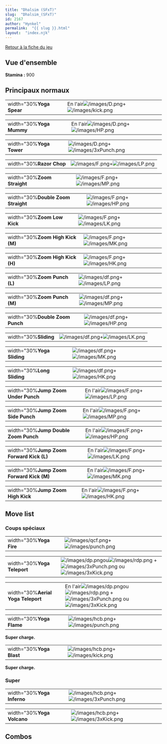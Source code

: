 ```yaml
---
title: "Dhalsim (SFxT)"
slug:  "Dhalsim_(SFxT)"
id: 2167
author: "Hynkel"
permalink:  "{{ slug }}.html"
layout:  "index.njk"
---
```


[Retour à la fiche du jeu](Street_Fighter_x_Tekken "wikilink")

## Vue d'ensemble

**Stamina :** 900

## Principaux normaux

|                          |                                                                                     |
|--------------------------|-------------------------------------------------------------------------------------|
| width="30%**Yoga Spear** | En l'air![](/images/D.png "/images/D.png")+![](/images/kick.png "/images/kick.png") |

|                          |                                                                                 |
|--------------------------|---------------------------------------------------------------------------------|
| width="30%**Yoga Mummy** | En l'air![](/images/D.png "/images/D.png")+![](/images/HP.png "/images/HP.png") |

|                          |                                                                                   |
|--------------------------|-----------------------------------------------------------------------------------|
| width="30%**Yoga Tower** | ![](/images/D.png "/images/D.png")+![](/images/3xPunch.png "/images/3xPunch.png") |

|                          |                                                                         |
|--------------------------|-------------------------------------------------------------------------|
| width="30%**Razor Chop** | ![](/images/F.png "/images/F.png")+![](/images/LP.png "/images/LP.png") |

|                             |                                                                         |
|-----------------------------|-------------------------------------------------------------------------|
| width="30%**Zoom Straight** | ![](/images/F.png "/images/F.png")+![](/images/MP.png "/images/MP.png") |

|                                    |                                                                         |
|------------------------------------|-------------------------------------------------------------------------|
| width="30%**Double Zoom Straight** | ![](/images/F.png "/images/F.png")+![](/images/HP.png "/images/HP.png") |

|                             |                                                                         |
|-----------------------------|-------------------------------------------------------------------------|
| width="30%**Zoom Low Kick** | ![](/images/F.png "/images/F.png")+![](/images/LK.png "/images/LK.png") |

|                                  |                                                                         |
|----------------------------------|-------------------------------------------------------------------------|
| width="30%**Zoom High Kick (M)** | ![](/images/F.png "/images/F.png")+![](/images/MK.png "/images/MK.png") |

|                                  |                                                                         |
|----------------------------------|-------------------------------------------------------------------------|
| width="30%**Zoom High Kick (H)** | ![](/images/F.png "/images/F.png")+![](/images/HK.png "/images/HK.png") |

|                              |                                                                           |
|------------------------------|---------------------------------------------------------------------------|
| width="30%**Zoom Punch (L)** | ![](/images/df.png "/images/df.png")+![](/images/LP.png "/images/LP.png") |

|                              |                                                                           |
|------------------------------|---------------------------------------------------------------------------|
| width="30%**Zoom Punch (M)** | ![](/images/df.png "/images/df.png")+![](/images/MP.png "/images/MP.png") |

|                                 |                                                                           |
|---------------------------------|---------------------------------------------------------------------------|
| width="30%**Double Zoom Punch** | ![](/images/df.png "/images/df.png")+![](/images/HP.png "/images/HP.png") |

|                       |                                                                           |
|-----------------------|---------------------------------------------------------------------------|
| width="30%**Sliding** | ![](/images/df.png "/images/df.png")+![](/images/LK.png "/images/LK.png") |

|                            |                                                                           |
|----------------------------|---------------------------------------------------------------------------|
| width="30%**Yoga Sliding** | ![](/images/df.png "/images/df.png")+![](/images/MK.png "/images/MK.png") |

|                            |                                                                           |
|----------------------------|---------------------------------------------------------------------------|
| width="30%**Long Sliding** | ![](/images/df.png "/images/df.png")+![](/images/HK.png "/images/HK.png") |

|                                     |                                                                                 |
|-------------------------------------|---------------------------------------------------------------------------------|
| width="30%**Jump Zoom Under Punch** | En l'air![](/images/F.png "/images/F.png")+![](/images/LP.png "/images/LP.png") |

|                                    |                                                                                 |
|------------------------------------|---------------------------------------------------------------------------------|
| width="30%**Jump Zoom Side Punch** | En l'air![](/images/F.png "/images/F.png")+![](/images/MP.png "/images/MP.png") |

|                                      |                                                                                 |
|--------------------------------------|---------------------------------------------------------------------------------|
| width="30%**Jump Double Zoom Punch** | En l'air![](/images/F.png "/images/F.png")+![](/images/HP.png "/images/HP.png") |

|                                          |                                                                                 |
|------------------------------------------|---------------------------------------------------------------------------------|
| width="30%**Jump Zoom Forward Kick (L)** | En l'air![](/images/F.png "/images/F.png")+![](/images/LK.png "/images/LK.png") |

|                                          |                                                                                 |
|------------------------------------------|---------------------------------------------------------------------------------|
| width="30%**Jump Zoom Forward Kick (M)** | En l'air![](/images/F.png "/images/F.png")+![](/images/MK.png "/images/MK.png") |

|                                   |                                                                                 |
|-----------------------------------|---------------------------------------------------------------------------------|
| width="30%**Jump Zoom High Kick** | En l'air![](/images/F.png "/images/F.png")+![](/images/HK.png "/images/HK.png") |

## Move list

### Coups spéciaux

|                         |                                                                                   |
|-------------------------|-----------------------------------------------------------------------------------|
| width="30%**Yoga Fire** | ![](/images/qcf.png "/images/qcf.png")+![](/images/punch.png "/images/punch.png") |

|                             |                                                                                                                                                                               |
|-----------------------------|-------------------------------------------------------------------------------------------------------------------------------------------------------------------------------|
| width="30%**Yoga Teleport** | ![](/images/dp.png "/images/dp.png")ou![](/images/rdp.png "/images/rdp.png") + ![](/images/3xPunch.png "/images/3xPunch.png") ou ![](/images/3xKick.png "/images/3xKick.png") |

|                                    |                                                                                                                                                                                       |
|------------------------------------|---------------------------------------------------------------------------------------------------------------------------------------------------------------------------------------|
| width="30%**Aerial Yoga Teleport** | En l'air![](/images/dp.png "/images/dp.png")ou![](/images/rdp.png "/images/rdp.png") + ![](/images/3xPunch.png "/images/3xPunch.png") ou ![](/images/3xKick.png "/images/3xKick.png") |

|                          |                                                                                   |
|--------------------------|-----------------------------------------------------------------------------------|
| width="30%**Yoga Flame** | ![](/images/hcb.png "/images/hcb.png")+![](/images/punch.png "/images/punch.png") |

**Super charge.**

|                          |                                                                                 |
|--------------------------|---------------------------------------------------------------------------------|
| width="30%**Yoga Blast** | ![](/images/hcb.png "/images/hcb.png")+![](/images/kick.png "/images/kick.png") |

**Super charge.**

### Super

|                            |                                                                                       |
|----------------------------|---------------------------------------------------------------------------------------|
| width="30%**Yoga Inferno** | ![](/images/hcb.png "/images/hcb.png")+![](/images/3xPunch.png "/images/3xPunch.png") |

|                            |                                                                                     |
|----------------------------|-------------------------------------------------------------------------------------|
| width="30%**Yoga Volcano** | ![](/images/hcb.png "/images/hcb.png")+![](/images/3xKick.png "/images/3xKick.png") |

## Combos
